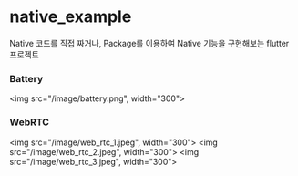 # native_example

Native 코드를 직접 짜거나, Package를 이용하여
Native 기능을 구현해보는 flutter 프로젝트   

### Battery

<img src="/image/battery.png", width="300">

### WebRTC

<img src="/image/web_rtc_1.jpeg", width="300">
<img src="/image/web_rtc_2.jpeg", width="300">
<img src="/image/web_rtc_3.jpeg", width="300">

